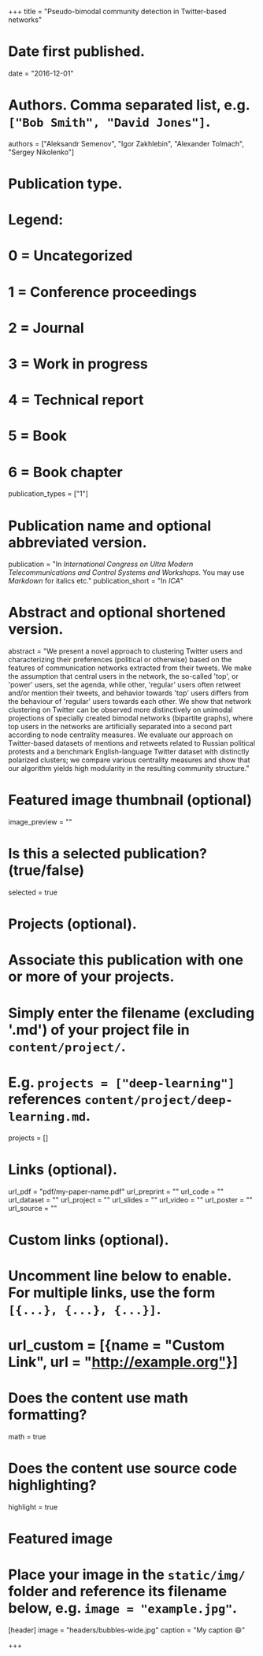 +++
  title = "Pseudo-bimodal community detection in Twitter-based networks"
  
  # Date first published.
  date = "2016-12-01"
  
  # Authors. Comma separated list, e.g. `["Bob Smith", "David Jones"]`.
  authors = ["Aleksandr Semenov", "Igor Zakhlebin", "Alexander Tolmach", "Sergey Nikolenko"]
  
  # Publication type.
  # Legend:
  # 0 = Uncategorized
  # 1 = Conference proceedings
  # 2 = Journal
  # 3 = Work in progress
  # 4 = Technical report
  # 5 = Book
  # 6 = Book chapter
  publication_types = ["1"]
  
  # Publication name and optional abbreviated version.
  publication = "In *International Congress on Ultra Modern Telecommunications and Control Systems and Workshops*. You may use *Markdown* for italics etc."
  publication_short = "In *ICA*"
  
  # Abstract and optional shortened version.
  abstract = "We present a novel approach to clustering Twitter users and characterizing their preferences (political or otherwise) based on the features of communication networks extracted from their tweets. We make the assumption that central users in the network, the so-called 'top', or 'power' users, set the agenda, while other, 'regular' users often retweet and/or mention their tweets, and behavior towards 'top' users differs from the behaviour of 'regular' users towards each other. We show that network clustering on Twitter can be observed more distinctively on unimodal projections of specially created bimodal networks (bipartite graphs), where top users in the networks are artificially separated into a second part according to node centrality measures. We evaluate our approach on Twitter-based datasets of mentions and retweets related to Russian political protests and a benchmark English-language Twitter dataset with distinctly polarized clusters; we compare various centrality measures and show that our algorithm yields high modularity in the resulting community structure."
  
  # Featured image thumbnail (optional)
  image_preview = ""
  
  # Is this a selected publication? (true/false)
  selected = true
  
  # Projects (optional).
  #   Associate this publication with one or more of your projects.
  #   Simply enter the filename (excluding '.md') of your project file in `content/project/`.
  #   E.g. `projects = ["deep-learning"]` references `content/project/deep-learning.md`.
  projects = []
  
  # Links (optional).
  url_pdf = "pdf/my-paper-name.pdf"
  url_preprint = ""
  url_code = ""
  url_dataset = ""
  url_project = ""
  url_slides = ""
  url_video = ""
  url_poster = ""
  url_source = ""
  
  # Custom links (optional).
  #   Uncomment line below to enable. For multiple links, use the form `[{...}, {...}, {...}]`.
  # url_custom = [{name = "Custom Link", url = "http://example.org"}]
  
  # Does the content use math formatting?
  math = true
  
  # Does the content use source code highlighting?
  highlight = true
  
  # Featured image
  # Place your image in the `static/img/` folder and reference its filename below, e.g. `image = "example.jpg"`.
  [header]
  image = "headers/bubbles-wide.jpg"
  caption = "My caption 😄"
  
  +++
    